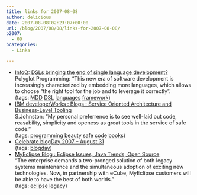 ```yaml
---
title: links for 2007-08-08
author: delicious
date: 2007-08-08T02:23:07+00:00
url: /blog/2007/08/08/links-for-2007-08-08/
b2007:
  - 08
bcategories:
  - Links

---
```

  * <div>
      <a href="http://www.infoq.com/news/2007/08/multi-lingual-programming">InfoQ: DSLs bringing the end of single language development?</a>
    </div>
    
    <div>
      Polyglot Programming: &#8220;This new era of software development is increasingly characterized by embedding more languages, which allows to choose &#8220;the right tool for the job and to leverage it correctly&#8221;.
    </div>
    
    <div>
      (tags: <a href="http://del.icio.us/frodenas/MDD">MDD</a> <a href="http://del.icio.us/frodenas/DSL">DSL</a> <a href="http://del.icio.us/frodenas/languages">languages</a> <a href="http://del.icio.us/frodenas/framework">framework</a>)
    </div>

  * <div>
      <a href="http://www-03.ibm.com/developerworks/blogs/page/johnston?entry=beautiful_code_safe_code">IBM developerWorks : Blogs : Service Oriented Architecture and Business-Level Tooling</a>
    </div>
    
    <div>
      S.Johnston: &#8220;My personal preferrence is to see well-laid out code, reasability, simplicity and openess as great tools in the service of safe code.&#8221;
    </div>
    
    <div>
      (tags: <a href="http://del.icio.us/frodenas/programming">programming</a> <a href="http://del.icio.us/frodenas/beauty">beauty</a> <a href="http://del.icio.us/frodenas/safe">safe</a> <a href="http://del.icio.us/frodenas/code">code</a> <a href="http://del.icio.us/frodenas/books">books</a>)
    </div>

  * <div>
      <a href="http://www.blogday.org/"> Celebrate blogDay 2007 – August 31</a>
    </div>
    
    <div>
      (tags: <a href="http://del.icio.us/frodenas/blogday">blogday</a>)
    </div>

  * <div>
      <a href="http://www.jroller.com/myeclipseblog/entry/genuitec_and_ecube_partner_to">MyEclipse Blog : Eclipse Issues, Java Trends, Open Source</a>
    </div>
    
    <div>
      &#8220;The enterprise demands a two-pronged solution of both legacy systems maintenance and the simultaneous adoption of exciting new technologies. Now, in partnership with eCube, MyEclipse customers will be able to have the best of both worlds.&#8221;
    </div>
    
    <div>
      (tags: <a href="http://del.icio.us/frodenas/eclipse">eclipse</a> <a href="http://del.icio.us/frodenas/legacy">legacy</a>)
    </div>